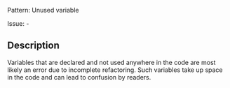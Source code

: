 Pattern: Unused variable

Issue: -

## Description

Variables that are declared and not used anywhere in the code are most likely an error due to incomplete refactoring. Such variables take up space in the code and can lead to confusion by readers.